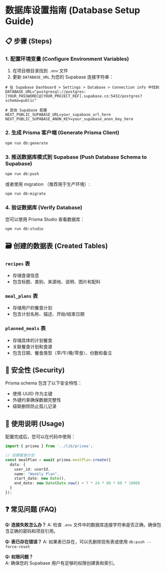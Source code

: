 # 数据库设置指南 (Database Setup Guide)

## 📋 步骤 (Steps)

### 1. 配置环境变量 (Configure Environment Variables)

1. 在项目根目录找到 `.env` 文件
2. 更新 `DATABASE_URL` 为您的 Supabase 连接字符串：

```env
# 在 Supabase Dashboard > Settings > Database > Connection info 中找到
DATABASE_URL="postgresql://postgres:[YOUR_PASSWORD]@[YOUR_PROJECT_REF].supabase.co:5432/postgres?schema=public"

# 其他 Supabase 配置
NEXT_PUBLIC_SUPABASE_URL=your_supabase_url_here
NEXT_PUBLIC_SUPABASE_ANON_KEY=your_supabase_anon_key_here
```

### 2. 生成 Prisma 客户端 (Generate Prisma Client)

```bash
npm run db:generate
```

### 3. 推送数据库模式到 Supabase (Push Database Schema to Supabase)

```bash
npm run db:push
```

或者使用 migration （推荐用于生产环境）:

```bash
npm run db:migrate
```

### 4. 验证数据库 (Verify Database)

您可以使用 Prisma Studio 查看数据库：

```bash
npm run db:studio
```

## 🗃️ 创建的数据表 (Created Tables)

### `recipes` 表
- 存储食谱信息
- 包含标题、类别、来源地、说明、图片和配料

### `meal_plans` 表  
- 存储用户的餐食计划
- 包含计划名称、描述、开始/结束日期

### `planned_meals` 表
- 存储具体的计划餐食
- 关联餐食计划和食谱
- 包含日期、餐食类型（早/午/晚/零食）、份数和备注

## 🔐 安全性 (Security)

Prisma schema 包含了以下安全特性：
- 使用 UUID 作为主键
- 外键约束确保数据完整性
- 级联删除防止孤儿记录

## 🚀 使用说明 (Usage)

配置完成后，您可以在代码中使用：

```typescript
import { prisma } from '../lib/prisma';

// 创建餐食计划
const mealPlan = await prisma.mealPlan.create({
  data: {
    user_id: userId,
    name: "Weekly Plan",
    start_date: new Date(),
    end_date: new Date(Date.now() + 7 * 24 * 60 * 60 * 1000)
  }
});
```

## ❓ 常见问题 (FAQ)

**Q: 连接失败怎么办？**
A: 检查 `.env` 文件中的数据库连接字符串是否正确，确保包含正确的密码和项目引用。

**Q: 表已存在错误？**
A: 如果表已存在，可以先删除现有表或使用 `db:push --force-reset`

**Q: 权限问题？**  
A: 确保您的 Supabase 用户有足够的权限创建表和索引。 